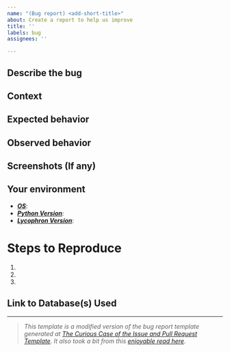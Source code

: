 ```yaml
---
name: "(Bug report) <add-short-title>"
about: Create a report to help us improve
title: ''
labels: bug
assignees: ''

---
```


<!--- Please, provide a general summary of the request in the Title above -->

## Describe the bug
<!--- Provide a detailed description of the bug encountered -->


## Context
<!--- What were you trying to do? -->


## Expected behavior
<!--- What should have happen? -->


## Observed behavior
<!--- What actually happened? -->


## Screenshots (If any)
<!--- If you can provide screenshoots, please, do. It helps. A lot. -->


## Your environment
<!--- Include as many relevant details about the environment you experience the bug in -->

* **<u>*OS*</u>**:
* ***<u>Python Version</u>***:
* <u>***Lycophron Version***</u>:


# Steps to Reproduce
<!--- Please, provide a link to a screencast showing the steps that led to the bug or list a series of unambiguous steps to reproduce the problem -->

1. 
2. 
3. 


## Link to Database(s) Used
<!--- You probably were running this with a specific database. Please, provide the link below so I can have access to the same dataset. -->
<!--- Both Google Drive or Dropbox links are fine. Just make sure to make them shareable. -->

------
>*This template is a modified version of the bug report template generated at [The Curious Case of the Issue and Pull Request Template](https://www.talater.com/open-source-templates/#/). It also took a bit from this [enjoyable read here](https://medium.com/nyc-planning-digital/writing-a-proper-github-issue-97427d62a20f).*
